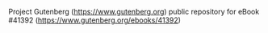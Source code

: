 Project Gutenberg (https://www.gutenberg.org) public repository for eBook #41392 (https://www.gutenberg.org/ebooks/41392)
